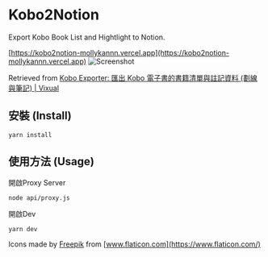 # Kobo2Notion

Export Kobo Book List and Hightlight to Notion.

[https://kobo2notion-mollykannn.vercel.app](https://kobo2notion-mollykannn.vercel.app)
![Screenshot](https://kobo2notion-mollykannn.vercel.app/img/screenshot.png)

Retrieved from [Kobo Exporter: 匯出 Kobo 電子書的書籍清單與註記資料 (劃線與筆記) | Vixual](http://www.vixual.net/blog/archives/117)

## 安裝 (Install)

```shell
yarn install
```

## 使用方法 (Usage)

開啟Proxy Server
```shell
node api/proxy.js
```

開啟Dev
```shell
yarn dev
```

Icons made by [Freepik](https://www.freepik.com) from [www.flaticon.com](https://www.flaticon.com/)